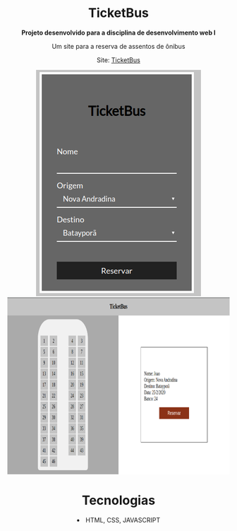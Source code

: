 <h1 align="center">TicketBus</h1>

<div align="center">
<p><strong>Projeto desenvolvido para a disciplina de desenvolvimento web I</strong></p>
Um site para a reserva de assentos de ônibus <br/>

Site: [TicketBus](https://lucas-severo.github.io/ticketbus/)
</div>

<div class="images" align="center">

![tela inicial](images/image1.png)
<img src="images/image2.png" alt="segunda tela" style="height:400px;"/>
</div>

<h1 align="center">Tecnologias</h1>

<li align="center">HTML, CSS, JAVASCRIPT</li>